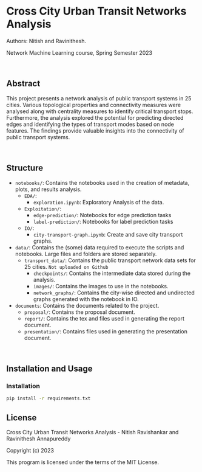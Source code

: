 # Cross City Urban Transit Networks Analysis

Authors: Nitish and Ravinithesh.

Network Machine Learning course, Spring Semester 2023

<br/>

## Abstract

This project presents a network analysis of public transport systems in 25 cities. Various topological properties and connectivity measures were analysed along with centrality measures to identify critical transport stops. Furthermore, the analysis explored the potential for predicting directed edges and identifying the types of transport modes based on node features. The findings provide valuable insights into the connectivity of public transport systems.

<br/>

## Structure

- `notebooks/`: Contains the notebooks used in the creation of metadata, plots, and results analysis.
  - `EDA/`:
    - `exploration.ipynb`: Exploratory Analysis of the data.
  - `Exploitation/`:
    - `edge-prediction/`: Notebooks for edge prediction tasks
    - `label-prediction/`: Notebooks for label prediction tasks
  - `IO/`:
    - `city-transport-graph.ipynb`: Create and save city transport graphs.
- `data/`: Contains the (some) data required to execute the scripts and notebooks. Large files and folders are stored separately.
  - `transport_data/`: Contains the public transport network data sets for 25 cities. ```Not uploaded on Github```
    - `checkpoints/`: Contains the intermediate data stored during the analysis.
    - `images/`: Contains the images to use in the notebooks.
    - `network_graphs/`: Contains the city-wise directed and undirected graphs generated with the notebook in IO.
- `documents`: Contains the documents related to the project.
  - `proposal/`: Contains the proposal document.
  - `report/`: Contains the tex and files used in generating the report document.
  - `presentation/`: Contains files used in generating the presentation document.

<br/>

## Installation and Usage

### Installation

```bash
pip install -r requirements.txt
```

## License

Cross City Urban Transit Networks Analysis - Nitish Ravishankar and Ravinithesh Annapureddy

Copyright (c) 2023

This program is licensed under the terms of the MIT License.

